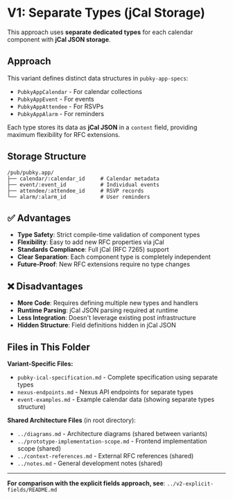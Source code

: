 # V1: Separate Types (jCal Storage)

This approach uses **separate dedicated types** for each calendar component with
**jCal JSON storage**.

## Approach

This variant defines distinct data structures in `pubky-app-specs`:

- `PubkyAppCalendar` - For calendar collections
- `PubkyAppEvent` - For events
- `PubkyAppAttendee` - For RSVPs
- `PubkyAppAlarm` - For reminders

Each type stores its data as **jCal JSON** in a `content` field, providing
maximum flexibility for RFC extensions.

## Storage Structure

```
/pub/pubky.app/
├── calendar/:calendar_id     # Calendar metadata
├── event/:event_id           # Individual events
├── attendee/:attendee_id     # RSVP records
└── alarm/:alarm_id           # User reminders
```

## ✅ Advantages

- **Type Safety**: Strict compile-time validation of component types
- **Flexibility**: Easy to add new RFC properties via jCal
- **Standards Compliance**: Full jCal (RFC 7265) support
- **Clear Separation**: Each component type is completely independent
- **Future-Proof**: New RFC extensions require no type changes

## ❌ Disadvantages

- **More Code**: Requires defining multiple new types and handlers
- **Runtime Parsing**: jCal JSON parsing required at runtime
- **Less Integration**: Doesn't leverage existing post infrastructure
- **Hidden Structure**: Field definitions hidden in jCal JSON

## Files in This Folder

**Variant-Specific Files:**

- `pubky-ical-specification.md` - Complete specification using separate types
- `nexus-endpoints.md` - Nexus API endpoints for separate types
- `event-examples.md` - Example calendar data (showing separate types structure)

**Shared Architecture Files** (in root directory):

- `../diagrams.md` - Architecture diagrams (shared between variants)
- `../prototype-implementation-scope.md` - Frontend implementation scope
  (shared)
- `../context-references.md` - External RFC references (shared)
- `../notes.md` - General development notes (shared)

---

**For comparison with the explicit fields approach, see**:
`../v2-explicit-fields/README.md`
